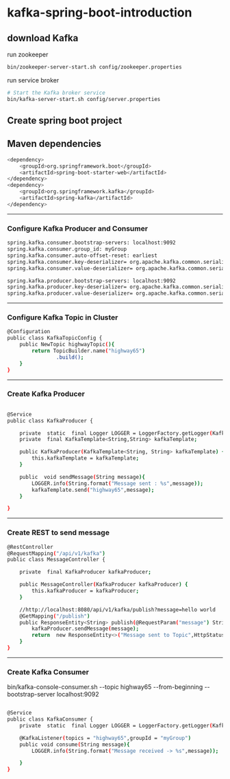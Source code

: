 # kafka-spring-boot-introduction

## download Kafka
run zookeeper 
```sh
bin/zookeeper-server-start.sh config/zookeeper.properties
```
run service broker
```sh
# Start the Kafka broker service
bin/kafka-server-start.sh config/server.properties
```
## Create spring boot project

## Maven dependencies 

```sh
<dependency>
    <groupId>org.springframework.boot</groupId>
    <artifactId>spring-boot-starter-web</artifactId>
</dependency>
<dependency>
    <groupId>org.springframework.kafka</groupId>
    <artifactId>spring-kafka</artifactId>
</dependency>
```

---
### Configure Kafka Producer and Consumer
```sh 
spring.kafka.consumer.bootstrap-servers: localhost:9092
spring.kafka.consumer.group_id: myGroup
spring.kafka.consumer.auto-offset-reset: earliest
spring.kafka.consumer.key-deserializer= org.apache.kafka.common.serialization.StringDeserializer
spring.kafka.consumer.value-deserializer= org.apache.kafka.common.serialization.StringDeserializer

spring.kafka.producer.bootstrap-servers: localhost:9092
spring.kafka.producer.key-deserializer= org.apache.kafka.common.serialization.StringSerializer
spring.kafka.producer.value-deserializer= org.apache.kafka.common.serialization.StringSerializer


```

---
### Configure Kafka Topic in Cluster 

```sh 
@Configuration
public class KafkaTopicConfig {
    public NewTopic highwayTopic(){
        return TopicBuilder.name("highway65")
                .build();
    }
}
```

---

### Create Kafka Producer 
```sh

@Service
public class KafkaProducer {

    private  static  final Logger LOGGER = LoggerFactory.getLogger(KafkaProducer.class);
    private  final KafkaTemplate<String,String> kafkaTemplate;

    public KafkaProducer(KafkaTemplate<String, String> kafkaTemplate) {
        this.kafkaTemplate = kafkaTemplate;
    }

    public  void sendMessage(String message){
        LOGGER.info(String.format("Message sent : %s",message));
        kafkaTemplate.send("highway65",message);
    }

}
```

----

### Create REST to send message

```sh
@RestController
@RequestMapping("/api/v1/kafka")
public class MessageController {

    private  final KafkaProducer kafkaProducer;

    public MessageController(KafkaProducer kafkaProducer) {
        this.kafkaProducer = kafkaProducer;
    }

    //http://localhost:8080/api/v1/kafka/publish?message=hello world
    @GetMapping("/publish")
    public ResponseEntity<String> publish(@RequestParam("message") String message){
        kafkaProducer.sendMessage(message);
        return  new ResponseEntity<>("Message sent to Topic",HttpStatus.OK);
    }
}
```

---


### Create Kafka Consumer

bin/kafka-console-consumer.sh --topic highway65 --from-beginning --bootstrap-server localhost:9092

```sh

@Service
public class KafkaConsumer {
    private  static  final Logger LOGGER = LoggerFactory.getLogger(KafkaConsumer.class);

    @KafkaListener(topics = "highway65",groupId = "myGroup")
    public void consume(String message){
        LOGGER.info(String.format("Message received -> %s",message));

    }
}
```